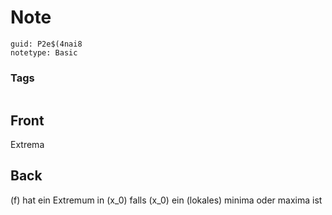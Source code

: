 # Note
```
guid: P2e$(4nai8
notetype: Basic
```

### Tags
```
```

## Front
Extrema

## Back
\(f\) hat ein Extremum in \(x_0\) falls \(x_0\) ein (lokales) minima oder maxima ist
